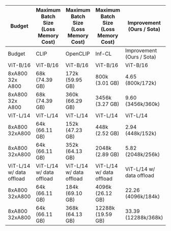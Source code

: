 | Budget | Maximum Batch Size (Loss Memory Cost) | Maximum Batch Size (Loss Memory Cost) | Maximum Batch Size (Loss Memory Cost) | Improvement (Ours / Sota) |
| --- | --- | --- | --- | --- |
| Budget | CLIP | OpenCLIP | Inf-CL | Improvement (Ours / Sota) |
| ViT-B/16 | ViT-B/16 | ViT-B/16 | ViT-B/16 | ViT-B/16 |
| 8xA800 32x A800 | 68k (74.39 GB) | 172k (59.95 GB) | 800k (3.01 GB) | 4.65 (800k/172k) |
| 8xA800 32x A800 | 68k (74.39 GB) | 360k (66.29 GB) | 3456k (3.27 GB) | 9.60 (3456k/360k) |
| ViT-L/14 | ViT-L/14 | ViT-L/14 | ViT-L/14 | ViT-L/14 |
| 8xA800 32xA800 | 64k (66.11 GB) | 152k (47.23 GB) | 448k (2.52 GB) | 2.94 (448k/152k) |
| 8xA800 32xA800 | 64k (66.11 GB) | 352k (64.13 GB) | 2048k (2.89 GB) | 5.82 (2048k/256k) |
| ViT-L/14 w/ data offload | ViT-L/14 w/ data offload | ViT-L/14 w/ data offload | ViT-L/14 w/ data offload | ViT-L/14 w/ data offload |
| 8xA800 32xA800 | 64k (66.11 GB) | 184k (69.10 GB) | 4096k (26.12 GB) | 22.26 (4096k/184k) |
| 8xA800 32xA800 | 64k (66.11 GB) | 368k (64.13 GB) | 12288k (19.59 GB) | 33.39 (12288k/368k) |
